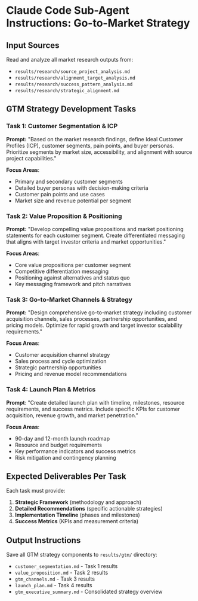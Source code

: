 # Claude Code Sub-Agent Instructions: Go-to-Market Strategy

## Input Sources

Read and analyze all market research outputs from:

- `results/research/source_project_analysis.md`
- `results/research/alignment_target_analysis.md`
- `results/research/success_pattern_analysis.md`
- `results/research/strategic_alignment.md`

## GTM Strategy Development Tasks

### Task 1: Customer Segmentation & ICP

**Prompt:** "Based on the market research findings, define Ideal Customer Profiles (ICP), customer segments, pain points, and buyer personas. Prioritize segments by market size, accessibility, and alignment with source project capabilities."

**Focus Areas**:

- Primary and secondary customer segments
- Detailed buyer personas with decision-making criteria
- Customer pain points and use cases
- Market size and revenue potential per segment

### Task 2: Value Proposition & Positioning

**Prompt:** "Develop compelling value propositions and market positioning statements for each customer segment. Create differentiated messaging that aligns with target investor criteria and market opportunities."

**Focus Areas**:

- Core value propositions per customer segment
- Competitive differentiation messaging
- Positioning against alternatives and status quo
- Key messaging framework and pitch narratives

### Task 3: Go-to-Market Channels & Strategy

**Prompt:** "Design comprehensive go-to-market strategy including customer acquisition channels, sales processes, partnership opportunities, and pricing models. Optimize for rapid growth and target investor scalability requirements."

**Focus Areas**:

- Customer acquisition channel strategy
- Sales process and cycle optimization
- Strategic partnership opportunities
- Pricing and revenue model recommendations

### Task 4: Launch Plan & Metrics

**Prompt**: "Create detailed launch plan with timeline, milestones, resource requirements, and success metrics. Include specific KPIs for customer acquisition, revenue growth, and market penetration."

**Focus Areas**:

- 90-day and 12-month launch roadmap
- Resource and budget requirements
- Key performance indicators and success metrics
- Risk mitigation and contingency planning

## Expected Deliverables Per Task

Each task must provide:

1. **Strategic Framework** (methodology and approach)
2. **Detailed Recommendations** (specific actionable strategies)
3. **Implementation Timeline** (phases and milestones)
4. **Success Metrics** (KPIs and measurement criteria)

## Output Instructions

Save all GTM strategy components to `results/gtm/` directory:

- `customer_segmentation.md` - Task 1 results
- `value_proposition.md` - Task 2 results
- `gtm_channels.md` - Task 3 results
- `launch_plan.md` - Task 4 results
- `gtm_executive_summary.md` - Consolidated strategy overview
